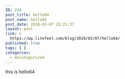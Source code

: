 ```yaml
---
ID: 234
post_title: hello64
post_name: hello64
post_date: 2018-03-07 15:21:37
layout: post
link: >
  https://wp.litefeel.com/blog/2018/03/07/hello64/
published: true
tags: [ ]
categories:
  - Uncategorized
---
```

this is hello64
